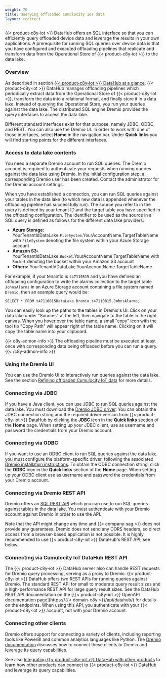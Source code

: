```yaml
---
weight: 70
title: Querying offloaded Cumulocity IoT data
layout: redirect
---
```


{{< product-c8y-iot >}} DataHub offers an SQL interface so that you can efficiently query offloaded device data and leverage the results in your own applications. A prerequisite for running SQL queries over device data is that you have configured and executed offloading pipelines that replicate and transform data from the Operational Store of {{< product-c8y-iot >}} to the data lake.

### Overview

As described in section [{{< product-c8y-iot >}} DataHub at a glance](/datahub/datahub-overview/#datahub-at-a-glance), {{< product-c8y-iot >}} DataHub manages offloading pipelines which periodically extract data from the Operational Store of {{< product-c8y-iot >}}, transform the data into a relational format, and finally store it in a data lake. Instead of querying the Operational Store, you run your queries against the data lake. The distributed SQL engine Dremio provides the query interfaces to access the data lake.

Different standard interfaces exist for that purpose, namely JDBC, ODBC, and REST. You can also use the Dremio UI. In order to work with one of those interfaces, select **Home** in the navigation bar. Under **Quick links** you will find starting points for the different interfaces.

### Access to data lake contents

You need a separate Dremio account to run SQL queries. The Dremio account is required to authenticate your requests when running queries against the data lake using Dremio. In the initial configuration step, a corresponding Dremio user has been created. Contact the administrator for the Dremio account settings.

When you have established a connection, you can run SQL queries against your tables in the data lake (to which new data is appended whenever the offloading pipeline has successfully run). The source you refer to in the query is defined by your tenant ID and the target table you have specified in the offloading configuration. The identifier to be used as the source in a SQL query is defined as follows for the different data lake providers:

* **Azure Storage:** YourTenantIdDataLake.`FileSystem`.YourAccountName.TargetTableName with `FileSystem` denoting the file system within your Azure Storage account
* **Amazon S3:** YourTenantIdDataLake.`Bucket`.YourAccountName.TargetTableName with `Bucket` denoting the bucket within your Amazon S3 account
* **Others:** YourTenantIdDataLake.YourAccountName.TargetTableName

For example, if your tenantId is `t47110815` and you have defined an offloading configuration to write the alarms collection to the target table `JohnsAlarms` in an Azure Storage account containing a file system named `Dremio`, then an example query would be:

```
SELECT * FROM t47110815DataLake.Dremio.t47110815.JohnsAlarms;
```
You can easily look up the paths to the tables in Dremio's UI. Click on your data lake under "Sources" at the left, then navigate to the table in the right canvas. When you hover over the table name, a small "copy" icon with the tool tip "Copy Path" will appear right of the table name. Clicking on it will copy the table name into your clipboard.

{{< c8y-admon-info >}}
The offloading pipeline must be executed at least once with corresponding data being offloaded before you can run a query.
{{< /c8y-admon-info >}}

### Using the Dremio UI

You can use the Dremio UI to interactively run queries against the data lake. See the section [Refining offloaded Cumulocity IoT data](/datahub/working-with-datahub/#refining-offloaded) for more details.

### Connecting via JDBC

If you have a Java client, you can use JDBC to run SQL queries against the data lake.  You must download the [Dremio JDBC driver](https://www.dremio.com/drivers/). You can obtain the JDBC connection string and the required driver version from {{< product-c8y-iot >}} DataHub by clicking the **JDBC** icon in the **Quick links** section of the **Home** page. When setting up your JDBC client, use as username and password the credentials from your Dremio account.

### Connecting via ODBC

If you want to use an ODBC client to run SQL queries against the data lake, you must configure the platform-specific driver, following the associated [Dremio installation instructions](https://docs.dremio.com/drivers/dremio-odbc-driver.html). To obtain the ODBC connection string, click the **ODBC** icon in the **Quick links** section of the **Home** page. When setting up your ODBC client use as username and password the credentials from your Dremio account.

### Connecting via Dremio REST API

Dremio offers an [SQL REST API](https://docs.dremio.com/rest-api/sql/) which you can use to run SQL queries against tables in the data lake. You must authenticate with your Dremio account against Dremio in order to use the API.

Note that the API might change any time and {{< company-sag >}} does not provide any guarantees. Dremio does not send any CORS headers, so direct access from a browser-based application is not possible. It is highly recommended to use {{< product-c8y-iot >}} DataHub's REST API, see below.

### Connecting via Cumulocity IoT DataHub REST API

The {{< product-c8y-iot >}} DataHub server also can handle REST requests for Dremio query processing, serving as a proxy to Dremio. {{< product-c8y-iot >}} DataHub offers two REST APIs for running queries against Dremio. The standard REST API for small to moderate query result sizes and a high-performance REST API for large query result sizes. See the DataHub REST API documentation on the [{{< product-c8y-iot >}} OpenAPI documentation page](https://{{< domain-c8y >}}/api/datahub/) for details on the endpoints. When using this API, you authenticate with your {{< product-c8y-iot >}} account, not with your Dremio account.

### Connecting other clients

Dremio offers support for connecting a variety of clients, including reporting tools like PowerBI and common analytics languages like Python. The [Dremio documentation](https://docs.dremio.com/client-applications/clients.html) discusses how to connect these clients to Dremio and leverage its query capabilities.

See also [Integrating {{< product-c8y-iot >}} DataHub with other products](/datahub/integrating-datahub-with-other-products) to learn how other products can connect to {{< product-c8y-iot >}} DataHub and leverage its query capabilities.
